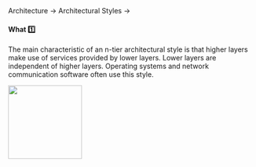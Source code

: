 <div id="path">Architecture &rarr; Architectural Styles &rarr;</div>

<div id="title">

#### What :one:

</div>

<div id="body">

The main characteristic of an n-tier architectural style is that higher layers make use of services provided by lower layers. Lower layers are independent of higher layers.
Operating systems and network communication software often use this style.

<img src="{{baseUrl}}/architecture/architecturalStyles/nTier/what/images/nTier.png" height="150" />
<p/>

</div>

<div id="extras">
</div>

</div>
